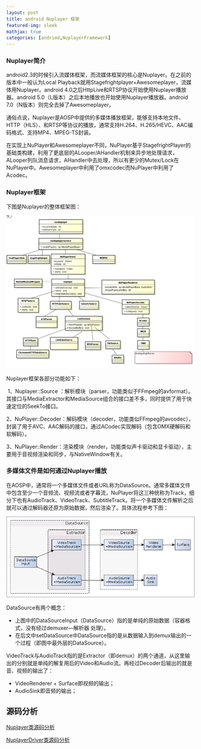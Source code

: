 ```yaml
---
layout: post
title: android Nuplayer 框架
featured-img: sleek
mathjax: true
categories: [andriod,NuplayerFramework]
---
```


### Nuplayer简介

​	android2.3的时候引入流媒体框架，而流媒体框架的核心是Nuplayer。在之前的版本中一般认为Local Playback就用Stagefrightplayer+Awesomeplayer，流媒体用Nuplayer。android 4.0之后HttpLive和RTSP协议开始使用Nuplayer播放器。android 5.0（L版本）之后本地播放也开始使用Nuplayer播放器。android 7.0（N版本）则完全去掉了Awesomeplayer。

​	通俗点说，Nuplayer是AOSP中提供的多媒体播放框架，能够支持本地文件、HTTP（HLS）、和RTSP等协议的播放，通常支持H.264、H.265/HEVC、AAC编码格式、支持MP4、MPEG-TS封装。

​	在实现上NuPlayer和Awesomeplayer不同，NuPlayer基于StagefrightPlayer的基础类构建，利用了更底层的ALooper/AHandler机制来异步地处理请求，ALooper列队消息请求，AHandler中去处理，所以有更少的Mutex/Lock在NuPlayer中。Awesomeplayer中利用了omxcodec而NuPlayer中利用了Acodec。



### Nuplayer框架

下图是Nuplayer的整体框架图：

![](../assets/img/resources/android-Nuplayer-1.jpg)

Nuplayer框架各部分功能如下：

​	1、Nuplayer::Source  ：解析模块（parser，功能类似于FFmpeg的avformat）。其接口与MediaExtractor和MediaSource组合的接口差不多，同时提供了用于快速定位的SeekTo接口。

​	2、NuPlayer::Decoder：解码模块（decoder，功能类似FFmpeg的avcodec），封装了用于AVC、AAC解码的接口，通过ACodec实现解码（包含OMX硬解码和软解码）。

​	3、NuPlayer::Render：渲染模块（render，功能类似声卡驱动和显卡驱动），主要用于音视频渲染和同步，与NativeWindow有关。



### 多媒体文件是如何通过Nuplayer播放

​	在AOSP中，通常将一个多媒体文件或者URL称为DataSource。通常多媒体文件中包含至少一个音频流、视频流或者字幕流，NuPlayer将这三种统称为Track，细分下也有AudioTrack、VideoTrack、SubtitleTrack。将一个多媒体文件解析之后就可以通过解码器还原为原始数据，然后渲染了。具体流程参考下图：

![](../assets/img/resources/android-Nuplayer-2.jpg)

DataSource有两个概念：

- 上图中的DataSourceInput（DataSource）指的是单纯的原始数据（容器格式，没有经过demuxer—解析器 处理）。
- 在后文中setDataSource中DataSource指的是从数据输入到demux输出的一个过程（即图中最外层的DataSource）。

VideoTrack与AudioTrack指的是Extractor（即demux）的两个通道，从这里输出的分别就是单纯的解复用后的Video和Audio流。再经过Decoder后输出的就是音、视频的输出了：

- VideoRenderer + Surface即视频的输出；	
- AudioSink即音频的输出；



## 源码分析



[Nuplayer类源码分析](/android-Nuplayer-code)



[NuplayerDriver类源码分析](/android-NuplayerDriver-code)











































